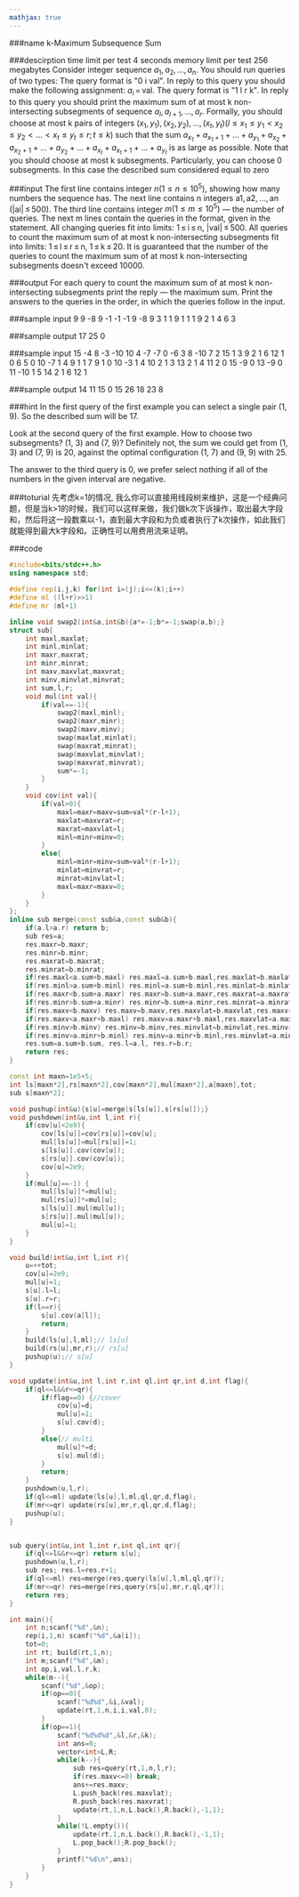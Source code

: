 ```yaml
---
mathjax: true
---
```


###name
k-Maximum Subsequence Sum

###descirption
time limit per test 4 seconds
memory limit per test 256 megabytes
Consider integer sequence $a_1, a_2, ..., a_n$. You should run queries of two types:
The query format is "0 i val". In reply to this query you should make the following assignment: $a_i$ = val.
The query format is "1 l r k". In reply to this query you should print the maximum sum of at most k non-intersecting subsegments of sequence $a_l, a_{l + 1}, ..., a_r$. Formally, you should choose at most k pairs of integers $(x_1, y_1), (x_2, y_2), ..., (x_t, y_t) (l ≤ x_1 ≤ y_1 < x_2 ≤ y_2 < ... < x_t ≤ y_t ≤ r; t ≤ k)$ such that the sum $a_{x_1
} + a_{x_1 + 1} + ... + a_{y_1} + a_{x_2} + a_{x_2 + 1} + ... + a_{y_2} + ... + a_{x_t} + a_{x_t + 1} + ... + a_{y_t}$ is as large as possible. Note that you should choose at most k subsegments. Particularly, you can choose 0 subsegments. In this case the described sum considered equal to zero

<!---more-->

###input
The first line contains integer $n (1 ≤ n ≤ 10^5)$, showing how many numbers the sequence has. The next line contains n integers a1, a2, ..., an (|ai| ≤ 500).
The third line contains integer $m (1 ≤ m ≤ 10^5)$ — the number of queries. The next m lines contain the queries in the format, given in the statement.
All changing queries fit into limits: 1 ≤ i ≤ n, |val| ≤ 500.
All queries to count the maximum sum of at most k non-intersecting subsegments fit into limits: 1 ≤ l ≤ r ≤ n, 1 ≤ k ≤ 20. It is guaranteed that the number of the queries to count the maximum sum of at most k non-intersecting subsegments doesn't exceed 10000.

###output
For each query to count the maximum sum of at most k non-intersecting subsegments print the reply — the maximum sum. Print the answers to the queries in the order, in which the queries follow in the input.

###sample input
9
9 -8 9 -1 -1 -1 9 -8 9
3
1 1 9 1
1 1 9 2
1 4 6 3

###sample output
17
25
0

###sample input
15
-4 8 -3 -10 10 4 -7 -7 0 -6 3 8 -10 7 2
15
1 3 9 2
1 6 12 1
0 6 5
0 10 -7
1 4 9 1
1 7 9 1
0 10 -3
1 4 10 2
1 3 13 2
1 4 11 2
0 15 -9
0 13 -9
0 11 -10
1 5 14 2
1 6 12 1

###sample output
14
11
15
0
15
26
18
23
8

###hint
In the first query of the first example you can select a single pair (1, 9). So the described sum will be 17.

Look at the second query of the first example. How to choose two subsegments? (1, 3) and (7, 9)? Definitely not, the sum we could get from (1, 3) and (7, 9) is 20, against the optimal configuration (1, 7) and (9, 9) with 25.

The answer to the third query is 0, we prefer select nothing if all of the numbers in the given interval are negative.

###toturial
先考虑k=1的情况, 我么你可以直接用线段树来维护，这是一个经典问题，但是当k>1的时候，我们可以这样来做，我们做k次下诉操作，取出最大字段和，然后将这一段数乘以-1，直到最大字段和为负或者执行了k次操作，如此我们就能得到最大k字段和。正确性可以用费用流来证明。

###code
```cpp
#include<bits/stdc++.h>
using namespace std;

#define rep(i,j,k) for(int i=(j);i<=(k);i++)
#define ml ((l+r)>>1)
#define mr (ml+1)

inline void swap2(int&a,int&b){a*=-1;b*=-1;swap(a,b);}
struct sub{
    int maxl,maxlat;
    int minl,minlat;
    int maxr,maxrat;
    int minr,minrat;
    int maxv,maxvlat,maxvrat;
    int minv,minvlat,minvrat;
    int sum,l,r;
    void mul(int val){
        if(val==-1){
            swap2(maxl,minl);
            swap2(maxr,minr);
            swap2(maxv,minv);
            swap(maxlat,minlat);
            swap(maxrat,minrat);
            swap(maxvlat,minvlat);
            swap(maxvrat,minvrat);
            sum*=-1;
        }
    }
    void cov(int val){
        if(val>0){
            maxl=maxr=maxv=sum=val*(r-l+1);
            maxlat=maxvrat=r;
            maxrat=maxvlat=l;
            minl=minr=minv=0;
        }
        else{
            minl=minr=minv=sum=val*(r-l+1);
            minlat=minvrat=r;
            minrat=minvlat=l;
            maxl=maxr=maxv=0;
        }
    }
};
inline sub merge(const sub&a,const sub&b){
    if(a.l>a.r) return b;
    sub res=a;
    res.maxr=b.maxr;
    res.minr=b.minr;
    res.maxrat=b.maxrat;
    res.minrat=b.minrat;
    if(res.maxl<a.sum+b.maxl) res.maxl=a.sum+b.maxl,res.maxlat=b.maxlat;
    if(res.minl>a.sum+b.minl) res.minl=a.sum+b.minl,res.minlat=b.minlat;
    if(res.maxr<b.sum+a.maxr) res.maxr=b.sum+a.maxr,res.maxrat=a.maxrat;
    if(res.minr>b.sum+a.minr) res.minr=b.sum+a.minr,res.minrat=a.minrat;
    if(res.maxv<b.maxv) res.maxv=b.maxv,res.maxvlat=b.maxvlat,res.maxvrat=b.maxvrat;
    if(res.maxv<a.maxr+b.maxl) res.maxv=a.maxr+b.maxl,res.maxvlat=a.maxrat,res.maxvrat=b.maxlat;
    if(res.minv>b.minv) res.minv=b.minv,res.minvlat=b.minvlat,res.minvrat=b.minvrat;
    if(res.minv>a.minr+b.minl) res.minv=a.minr+b.minl,res.minvlat=a.minrat,res.minvrat=b.minlat;
    res.sum=a.sum+b.sum, res.l=a.l, res.r=b.r;
    return res;
}

const int maxn=1e5+5;
int ls[maxn*2],rs[maxn*2],cov[maxn*2],mul[maxn*2],a[maxn],tot;
sub s[maxn*2];

void pushup(int&u){s[u]=merge(s[ls[u]],s[rs[u]]);}
void pushdown(int&u,int l,int r){
    if(cov[u]<2e9){
        cov[ls[u]]=cov[rs[u]]=cov[u];
        mul[ls[u]]=mul[rs[u]]=1;
        s[ls[u]].cov(cov[u]);
        s[rs[u]].cov(cov[u]);
        cov[u]=2e9;
    }
    if(mul[u]==-1) {
        mul[ls[u]]*=mul[u];
        mul[rs[u]]*=mul[u];
        s[ls[u]].mul(mul[u]);
        s[rs[u]].mul(mul[u]);
        mul[u]=1;
    }
}

void build(int&u,int l,int r){
    u=++tot;
    cov[u]=2e9;
    mul[u]=1;
    s[u].l=l;
    s[u].r=r;
    if(l==r){
        s[u].cov(a[l]);
        return;
    }
    build(ls[u],l,ml);// ls[u]
    build(rs[u],mr,r);// rs[u]
    pushup(u);// s[u]
}

void update(int&u,int l,int r,int ql,int qr,int d,int flag){
    if(ql<=l&&r<=qr){
        if(flag==0) {//cover
            cov[u]=d;
            mul[u]=1;
            s[u].cov(d);
        }
        else{// multi
            mul[u]*=d;
            s[u].mul(d);
        }
        return;
    }
    pushdown(u,l,r);
    if(ql<=ml) update(ls[u],l,ml,ql,qr,d,flag);
    if(mr<=qr) update(rs[u],mr,r,ql,qr,d,flag);
    pushup(u);
}


sub query(int&u,int l,int r,int ql,int qr){
    if(ql<=l&&r<=qr) return s[u];
    pushdown(u,l,r);
    sub res; res.l=res.r+1;
    if(ql<=ml) res=merge(res,query(ls[u],l,ml,ql,qr));
    if(mr<=qr) res=merge(res,query(rs[u],mr,r,ql,qr));
    return res;
}

int main(){
    int n;scanf("%d",&n);
    rep(i,1,n) scanf("%d",&a[i]);
    tot=0;
    int rt; build(rt,1,n);
    int m;scanf("%d",&m);
    int op,i,val,l,r,k;
    while(m--){
        scanf("%d",&op);
        if(op==0){
            scanf("%d%d",&i,&val);
            update(rt,1,n,i,i,val,0);
        }
        if(op==1){
            scanf("%d%d%d",&l,&r,&k);
            int ans=0;
            vector<int>L,R;
            while(k--){
                sub res=query(rt,1,n,l,r);
                if(res.maxv<=0) break;
                ans+=res.maxv;
                L.push_back(res.maxvlat);
                R.push_back(res.maxvrat);
                update(rt,1,n,L.back(),R.back(),-1,1);
            }
            while(!L.empty()){
                update(rt,1,n,L.back(),R.back(),-1,1);
                L.pop_back();R.pop_back();
            }
            printf("%d\n",ans);
        }
    }
}
```